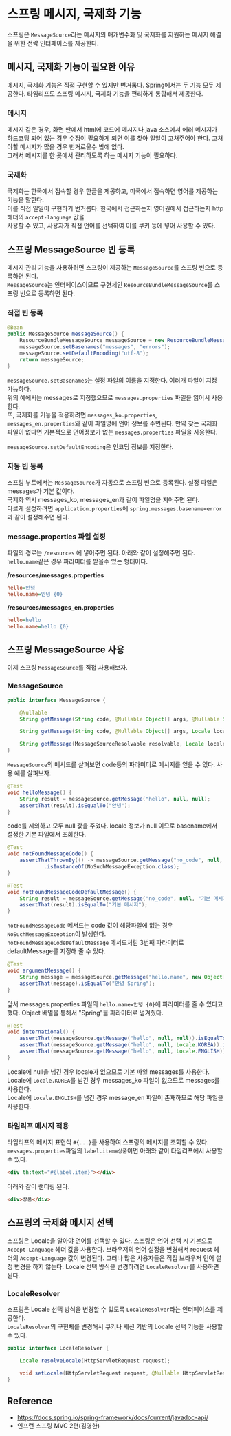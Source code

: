 # 스프링 메시지, 국제화 기능
스프링은 `MessageSource`라는 메시지의 매개변수화 및 국제화를 지원하는 메시지 해결을 위한 전략 인터페이스를 제공한다.

## 메시지, 국제화 기능이 필요한 이유
메시지, 국제화 기능은 직접 구현할 수 있지만 번거롭다. Spring에서는 두 기능 모두 제공한다. 타임리프도 스프링 메시지, 국제화 기능을 편리하게 통합해서 제공한다.
### 메시지
메시지 같은 경우, 화면 딴에서 html에 코드에 메시지나 java 소스에서 에러 메시지가 하드코딩 되어 있는 경우 수정이 
필요하게 되면 이를 찾아 일일이 고쳐주어야 한다. 고쳐야할 메시지가 많을 경우 번거로울수 밖에 없다.  
그래서 메시지를 한 곳에서 관리하도록 하는 메시지 기능이 필요하다.  

### 국제화
국제화는 한국에서 접속할 경우 한글을 제공하고, 미국에서 접속하면 영어를 제공하는 기능을 말한다.  
이를 직접 일일이 구현하기 번거롭다. 한국에서 접근하는지 영어권에서 접근하는지 http 헤더의 `accept-language` 값을  
사용할 수 있고, 사용자가 직접 언어를 선택하여 이를 쿠키 등에 넣어 사용할 수 있다.

## 스프링 MessageSource 빈 등록
메시지 관리 기능을 사용하려면 스프링이 제공하는 `MessageSource`를 스프링 빈으로 등록하면 된다.  
`MessageSource`는 인터페이스이므로 구현체인 `ResourceBundleMessageSource`를 스프링 빈으로 등록하면 된다.

### 직접 빈 등록
```java
@Bean
public MessageSource messageSource() {
    ResourceBundleMessageSource messageSource = new ResourceBundleMessageSource();
    messageSource.setBasenames("messages", "errors");
    messageSource.setDefaultEncoding("utf-8");
    return messageSource;
}
```

`messageSource.setBasenames`는 설정 파일의 이름을 지정한다. 여러개 파일이 지정 가능하다.  
위의 예에서는 messages로 지정했으므로 `messages.properties` 파일을 읽어서 사용한다.  
또, 국제화를 기능을 적용하려면 `messages_ko.properties`, `messages_en.properties`와 같이 파일명에 언어 정보를 주면된다. 만약 찾는 국제화 파일이 없다면 기본적으로 언어정보가 없는 `messages.properties` 파일을 사용한다.

`messageSource.setDefaultEncoding`은 인코딩 정보를 지정한다.

### 자동 빈 등록
스프링 부트에서는 `MessageSource`가 자동으로 스프링 빈으로 등록된다. 설정 파일은 messages가 기본 값이다.  
국제화 역시 messages_ko, messages_en과 같이 파일명을 지어주면 된다.  
다르게 설정하려면 `application.properties`에 `spring.messages.basename=error` 과 같이 설정해주면 된다.

### message.properties 파일 설정
파일의 경로는 `/resources` 에 넣어주면 된다. 아래와 같이 설정해주면 된다.  
`hello.name`같은 경우 파라미터를 받을수 있는 형태이다.

**/resources/messages.properties**
```ini
hello=안녕
hello.name=안녕 {0}
```

**/resources/messages_en.properties**
```ini
hello=hello
hello.name=hello {0}
```

## 스프링 MessageSource 사용
이제 스프링 `MessageSource`를 직접 사용해보자.  

### MessageSource
```java
public interface MessageSource {

	@Nullable
	String getMessage(String code, @Nullable Object[] args, @Nullable String defaultMessage, Locale locale);

	String getMessage(String code, @Nullable Object[] args, Locale locale) throws NoSuchMessageException;

	String getMessage(MessageSourceResolvable resolvable, Locale locale) throws NoSuchMessageException;
}
```

`MessageSource`의 메서드를 살펴보면 code등의 파라미터로 메시지를 얻을 수 있다.  사용 예를 살펴보자.

```java
@Test
void helloMessage() {
    String result = messageSource.getMessage("hello", null, null);
    assertThat(result).isEqualTo("안녕");
}
```

code를 제외하고 모두 null 값을 주었다. locale 정보가 null 이므로 basename에서 설정한 기본 파일에서 조회한다.

```java
@Test
void notFoundMessageCode() {
    assertThatThrownBy(() -> messageSource.getMessage("no_code", null, null))
            .isInstanceOf(NoSuchMessageException.class);
}

@Test
void notFoundMessageCodeDefaultMessage() {
    String result = messageSource.getMessage("no_code", null, "기본 메시지", null);
    assertThat(result).isEqualTo("기본 메시지");
}
```

`notFoundMessageCode` 메서드는 code 값이 해당파일에 없는 경우 `NoSuchMessageException`이 발생한다.  
`notFoundMessageCodeDefaultMessage` 메서드처럼 3번째 파라미터로 defaultMessage를 지정해 줄 수 있다.

```java
@Test
void argumentMessage() {
    String message = messageSource.getMessage("hello.name", new Object[]{"Spring"}, null);
    assertThat(message).isEqualTo("안녕 Spring");
}
```

앞서 messages.properties 파일의 `hello.name=안녕 {0}`에 파라미터를 줄 수 있다고 했다. Object 배열을 통해서 "Spring"을 파라미터로 넘겨줬다.

```java
@Test
void international() {
    assertThat(messageSource.getMessage("hello", null, null)).isEqualTo("안녕");
    assertThat(messageSource.getMessage("hello", null, Locale.KOREA)).isEqualTo("안녕");
    assertThat(messageSource.getMessage("hello", null, Locale.ENGLISH)).isEqualTo("hello");
}
```

Locale에 null을 넘긴 경우 locale가 없으므로 기본 파일 messages를 사용한다.  
Locale에 `Locale.KOREA`를 넘긴 경우 messages_ko 파일이 없으므로 messages를 사용한다.  
Locale에 `Locale.ENGLISH`를 넘긴 경우 message_en 파일이 존재하므로 해당 파일을 사용한다.

### 타임리프 메시지 적용
타임리프의 메시지 표현식 `#{...}`를 사용하여 스프링의 메시지를 조회할 수 있다.  
`messages.properties`파일의 `label.item=상품`이면 아래와 같이 타임리프에서 사용할 수 있다.

```html
<div th:text="#{label.item}"></div>
```

아래와 같이 랜더링 된다.

```html
<div>상품</div>
```

## 스프링의 국제화 메시지 선택
스프링은 Locale을 알아야 언어를 선택할 수 있다. 스프링은 언어 선택 시 기본으로 `Accept-Language` 헤더 값을 사용한다.
브라우저의 언어 설정을 변경해서 request 헤더의 `Accept-Language` 값이 변경된다. 그러나 많은 사용자들은 직접 브라우저 언어 설정 변경을 하지 않는다. Locale 선택 방식을 변경하려면 `LocaleResolver`를 사용하면 된다.

### LocaleResolver
스프링은 Locale 선택 방식을 변경할 수 있도록 `LocaleResolver`라는 인터페이스를 제공한다.  
`LocaleResolver`의 구현체를 변경해서 쿠키나 세션 기반의 Locale 선택 기능을 사용할 수 있다.  

```java
public interface LocaleResolver {

	Locale resolveLocale(HttpServletRequest request);

	void setLocale(HttpServletRequest request, @Nullable HttpServletResponse response, @Nullable Locale locale);
}
```

## Reference
- https://docs.spring.io/spring-framework/docs/current/javadoc-api/
- 인프런 스프링 MVC 2편(김영한) 
